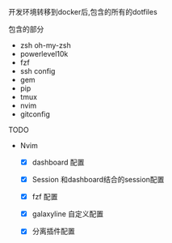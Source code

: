 开发环境转移到docker后,包含的所有的dotfiles

包含的部分
* zsh oh-my-zsh
* powerlevel10k
* fzf
* ssh config
* gem
* pip
* tmux
* nvim
* gitconfig


TODO
+ Nvim
	+ [x] dashboard 配置
	+ [x] Session 和dashboard结合的session配置
	+ [x] fzf 配置
	+ [x] galaxyline 自定义配置
	+ [x] 分离插件配置

